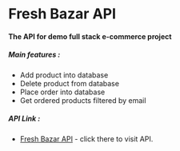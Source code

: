 # Fresh Bazar API
#### The API for demo full stack e-commerce project

##### Main features :
- Add product into database
- Delete product from database
- Place order into database
- Get ordered products filtered by email

##### API Link :
- [Fresh Bazar API](https://pacific-shelf-76267.herokuapp.com/) - click there to visit API.